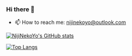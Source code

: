 ### Hi there 👋
- 📫 How to reach me: nijinekoyo@outlook.com

[![NijiNekoYo's GitHub stats](https://github-readme-stats.vercel.app/api?username=nijinekoyo&show_icons=true&theme=react)](https://github.com/nijinekoyo)

[![Top Langs](https://github-readme-stats.vercel.app/api/top-langs/?username=nijinekoyo&theme=react&layout=compact)](https://github.com/nijinekoyo)
